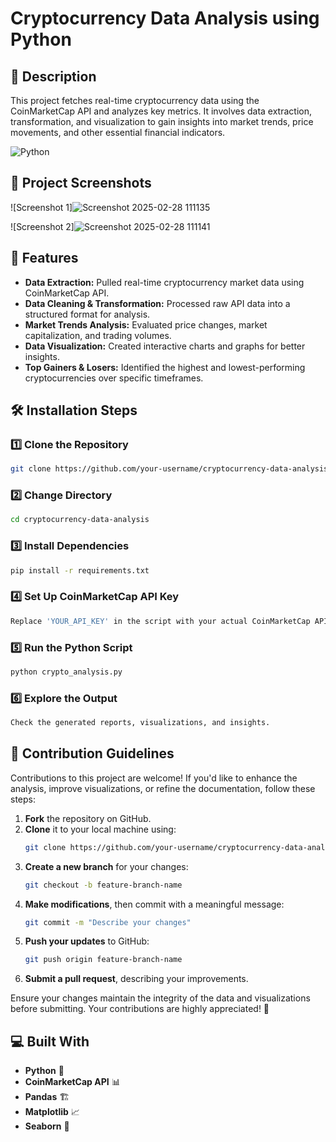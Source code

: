 # Cryptocurrency Data Analysis using Python

## 📜 Description
This project fetches real-time cryptocurrency data using the CoinMarketCap API and analyzes key metrics. It involves data extraction, transformation, and visualization to gain insights into market trends, price movements, and other essential financial indicators.

![Python](https://img.shields.io/badge/Python-3776AB?style=for-the-badge&logo=python&logoColor=white)

## 📸 Project Screenshots

![Screenshot 1]![Screenshot 2025-02-28 111135](https://github.com/user-attachments/assets/77b65bd0-1929-4c35-8735-36b6f320948c)


![Screenshot 2]![Screenshot 2025-02-28 111141](https://github.com/user-attachments/assets/72507eeb-8e46-41d1-9cfb-d1030023bb5e)


## 🧐 Features

- **Data Extraction:** Pulled real-time cryptocurrency market data using CoinMarketCap API.
- **Data Cleaning & Transformation:** Processed raw API data into a structured format for analysis.
- **Market Trends Analysis:** Evaluated price changes, market capitalization, and trading volumes.
- **Data Visualization:** Created interactive charts and graphs for better insights.
- **Top Gainers & Losers:** Identified the highest and lowest-performing cryptocurrencies over specific timeframes.

## 🛠️ Installation Steps

### 1️⃣ Clone the Repository
```sh
git clone https://github.com/your-username/cryptocurrency-data-analysis.git
```

### 2️⃣ Change Directory
```sh
cd cryptocurrency-data-analysis
```

### 3️⃣ Install Dependencies
```sh
pip install -r requirements.txt
```

### 4️⃣ Set Up CoinMarketCap API Key
```sh
Replace 'YOUR_API_KEY' in the script with your actual CoinMarketCap API key.
```

### 5️⃣ Run the Python Script
```sh
python crypto_analysis.py
```

### 6️⃣ Explore the Output
```sh
Check the generated reports, visualizations, and insights.
```

## 🍰 Contribution Guidelines

Contributions to this project are welcome! If you'd like to enhance the analysis, improve visualizations, or refine the documentation, follow these steps:

1. **Fork** the repository on GitHub.
2. **Clone** it to your local machine using:
   ```sh
   git clone https://github.com/your-username/cryptocurrency-data-analysis.git
   ```
3. **Create a new branch** for your changes:
   ```sh
   git checkout -b feature-branch-name
   ```
4. **Make modifications**, then commit with a meaningful message:
   ```sh
   git commit -m "Describe your changes"
   ```
5. **Push your updates** to GitHub:
   ```sh
   git push origin feature-branch-name
   ```
6. **Submit a pull request**, describing your improvements.

Ensure your changes maintain the integrity of the data and visualizations before submitting. Your contributions are highly appreciated! 🚀

## 💻 Built With

- **Python** 🐍
- **CoinMarketCap API** 📊
- **Pandas** 🏗️
- **Matplotlib** 📈
- **Seaborn** 🎨

